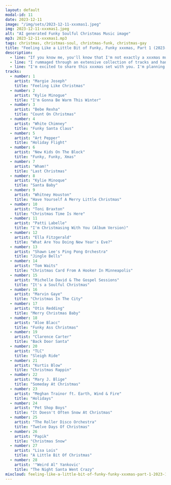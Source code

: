 ```yaml
---
layout: default
modal-id: 11
date: 2023-12-11
image: "/img/sets/2023-12-11-xxxmas1.jpeg"
img: 2023-12-11-xxxmas1.jpeg
alt: "AI generated Funky Soulful Christmas Music image"
mp3: 2023-12-11-xxxmas1.mp3
tags: christmas, christmas-soul, christmas-funk, christmas-gay
title: "Feeling Like a Little Bit of Funky, Funky xxxmas, Part 1 (2023-12-11)"
description:
  - line: "If you know me, you'll know that I'm not exactly a xxxmas music enthusiast (to put it delicately), but I was asked by some friends if I could prepare a set for the holiday season. I took it as another opportunity to showcase the diversity of my musical tastes."
  - line: "I rummaged through an extensive collection of tracks and handpicked a little more than a hundred that I think tell a fun and personal story. While some may be more obvious choices, a majority were new discoveries (or, more fun: rediscoveries) for me. However, they all share a common thread that reflects my musical preferences and journey. If you listen closely, you might just be able to decipher a tale about me hidden within the tracks."
  - line: "I'm excited to share this xxxmas set with you. I'm planning to break it into a few parts to keep things interesting (and to follow Mixcloud posting rules!). Each set will take a different path through my musical journey, so stay tuned for more! This is just a taste of what's to come."
tracks:
  - number: 1
    artist: "Margie Joseph"
    title: "Feeling Like Christmas"
  - number: 2
    artist: "Kylie Minogue"
    title: "I'm Gonna Be Warm This Winter"
  - number: 3
    artist: "Bebe Rexha"
    title: "Count On Christmas"
  - number: 4
    artist: "White Chimney"
    title: "Funky Santa Claus"
  - number: 5
    artist: "Art Pepper"
    title: "Holiday Flight"
  - number: 6
    artist: "New Kids On The Block"
    title: "Funky, Funky, Xmas"
  - number: 7
    artist: "Wham!"
    title: "Last Christmas"
  - number: 8
    artist: "Kylie Minoque"
    title: "Santa Baby"
  - number: 9
    artist: "Whitney Houston"
    title: "Have Yourself A Merry Little Christmas"
  - number: 10
    artist: "Toni Braxton"
    title: "Christmas Time Is Here"
  - number: 11
    artist: "Patti Labelle"
    title: "I'm Christmasing With You (Album Version)"
  - number: 12
    artist: "Ella Fitzgerald"
    title: "What Are You Doing New Year's Eve?"
  - number: 13
    artist: "Shawn Lee's Ping Pong Orchestra"
    title: "Jingle Bells"
  - number: 14
    artist: "Tom Waits"
    title: "Christmas Card From A Hooker In Minneapolis"
  - number: 15
    artist: "Michelle David & The Gospel Sessions"
    title: "It's a Soulful Christmas"
  - number: 16
    artist: "Marvin Gaye"
    title: "Christmas In The City"
  - number: 17
    artist: "Otis Redding"
    title: "Merry Christmas Baby"
  - number: 18
    artist: "Aloe Blacc"
    title: "Funky Ass Christmas"
  - number: 19
    artist: "Clarence Carter"
    title: "Back Door Santa"
  - number: 20
    artist: "TLC"
    title: "Sleigh Ride"
  - number: 21
    artist: "Kurtis Blow"
    title: "Christmas Rappin"
  - number: 22
    artist: "Mary J. Blige"
    title: "Someday At Christmas"
  - number: 23
    artist: "Meghan Trainor ft. Earth, Wind & Fire"
    title: "Holidays"
  - number: 24
    artist: "Pet Shop Boys"
    title: "It Doesn't Often Snow At Christmas"
  - number: 25
    artist: "The Roller Disco Orchestra"
    title: "Twelve Days Of Christmas"
  - number: 26
    artist: "Papik"
    title: "Christmas Snow"
  - number: 27
    artist: "Lisa Lois"
    title: "A Little Bit Of Christmas"
  - number: 28
    artist: '"Weird Al" Yankovic'
    title: "The Night Santa Went Crazy"
mixcloud: feeling-like-a-little-bit-of-funky-funky-xxxmas-part-1-2023-12-11
---
```

